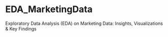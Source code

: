 # EDA_MarketingData
Exploratory Data Analysis (EDA) on Marketing Data: Insights, Visualizations &amp; Key Findings
